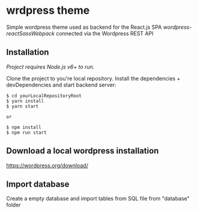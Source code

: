 # wrdpress theme
Simple wordpress theme used as backend for the React.js SPA *wordpress-reactSassWebpack* connected via the Wordpress REST API

## Installation
*Project requires Node.js v6+ to run.*

Clone the project to you're local repository. Install the dependencies + devDependencies and start backend server:
```
$ cd yourLocalRepositoryRoot
$ yarn install
$ yarn start

or

$ npm install
$ npm run start
```

## Download a local wordpress installation
https://wordpress.org/download/

## Import database
Create a empty database and import tables from SQL file from "database" folder
